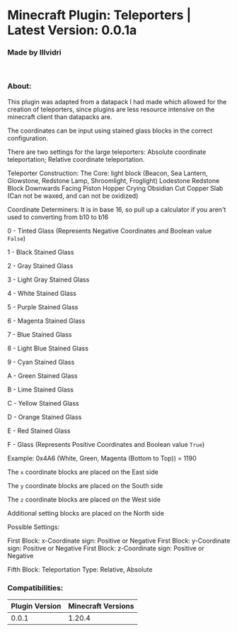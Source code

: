 # Minecraft Plugin: Teleporters | Latest Version: 0.0.1a
### Made by Illvidri
</br>

### About:
This plugin was adapted from a datapack I had made which allowed for the creation of teleporters, since plugins are less resource intensive on the minecraft client than datapacks are.

The coordinates can be input using stained glass blocks in the correct configuration.

There are two settings for the large teleporters: Absolute coordinate teleportation; Relative coordinate teleportation.
</br>

Teleporter Construction:
The Core:
light block (Beacon, Sea Lantern, Glowstone, Redstone Lamp, Shroomlight, Froglight)
Lodestone
Redstone Block
Downwards Facing Piston
Hopper
Crying Obsidian
Cut Copper Slab (Can not be waxed, and can not be oxidized)

Coordinate Determiners:
It is in base 16, so pull up a calculator if you aren't used to converting from b10 to b16

0 - Tinted Glass (Represents Negative Coordinates and Boolean value `False`)

1 - Black Stained Glass

2 - Gray Stained Glass

3 - Light Gray Stained Glass

4 - White Stained Glass

5 - Purple Stained Glass

6 - Magenta Stained Glass

7 - Blue Stained Glass

8 - Light Blue Stained Glass

9 - Cyan Stained Glass

A - Green Stained Glass

B - Lime Stained Glass

C - Yellow Stained Glass

D - Orange Stained Glass

E - Red Stained Glass

F - Glass (Represents Positive Coordinates and Boolean value `True`)

Example: 0x4A6 (White, Green, Magenta (Bottom to Top)) = 1190

The `x` coordinate blocks are placed on the East side

The `y` coordinate blocks are placed on the South side

The `z` coordinate blocks are placed on the West side

Additional setting blocks are placed on the North side

Possible Settings:

First Block: x-Coordinate sign: Positive or Negative
First Block: y-Coordinate sign: Positive or Negative
First Block: z-Coordinate sign: Positive or Negative

Fifth Block: Teleportation Type: Relative, Absolute

### Compatibilities:
| Plugin Version | Minecraft Versions |
| -------------- | ------------------ |
| 0.0.1          | 1.20.4             |

